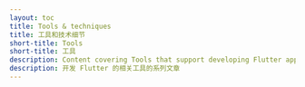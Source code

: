 ```yaml
---
layout: toc
title: Tools & techniques
title: 工具和技术细节
short-title: Tools
short-title: 工具
description: Content covering Tools that support developing Flutter apps.
description: 开发 Flutter 的相关工具的系列文章
---
```

